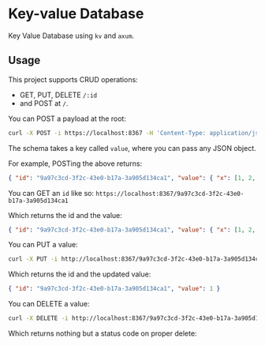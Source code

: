 # Key-value Database

Key Value Database using `kv` and `axum`.

## Usage

This project supports CRUD operations:

- GET, PUT, DELETE `/:id`
- and POST at `/`.

You can POST a payload at the root:

```sh
curl -X POST -i https://localhost:8367 -H 'Content-Type: application/json' --data '{"value": { "x": [1,2,3] } }'
```

The schema takes a key called `value`, where you can pass any JSON object.

For example, POSTing the above returns:

```json
{ "id": "9a97c3cd-3f2c-43e0-b17a-3a905d134ca1", "value": { "x": [1, 2, 3] } }
```

You can GET an `id` like so: `https://localhost:8367/9a97c3cd-3f2c-43e0-b17a-3a905d134ca1`

Which returns the id and the value:

```json
{ "id": "9a97c3cd-3f2c-43e0-b17a-3a905d134ca1", "value": { "x": [1, 2, 3] } }
```

You can PUT a value:

```sh
curl -X PUT -i http://localhost:8367/9a97c3cd-3f2c-43e0-b17a-3a905d134ca1 -H 'Content-Type: application/json' --data '{ "value": 1 }'
```

Which returns the id and the updated value:

```json
{ "id": "9a97c3cd-3f2c-43e0-b17a-3a905d134ca1", "value": 1 }
```

You can DELETE a value:

```sh
curl -X DELETE -i http://localhost:8367/9a97c3cd-3f2c-43e0-b17a-3a905d134ca1 -H 'Content-Type: application/json'
```

Which returns nothing but a status code on proper delete:
